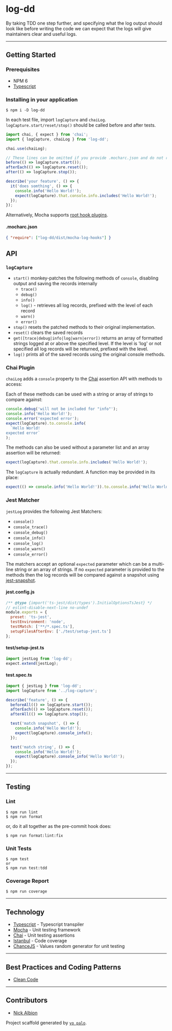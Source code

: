 # log-dd

By taking TDD one step further, and specifying what the log output should look like
before writing the code we can expect that the logs will give maintainers clear and useful logs.

___
## **Getting Started**

### Prerequisites

- NPM 6
- [Typescript](https://www.typescriptlang.org/)

### Installing in your application

    $ npm i -D log-dd

In each test file, import `logCapture` and `chaiLog`. `logCapture.start/reset/stop()` should be called before and after tests.
```javascript
import chai, { expect } from 'chai';
import { logCapture, chaiLog } from 'log-dd';

chai.use(chaiLog);

// These lines can be omitted if you provide .mocharc.json and do not run `mocha --watch`
before(() => logCapture.start());
afterEach(() => logCapture.reset());
after(() => logCapture.stop());

describe('your feature', () => {
  it('does somthing', () => {
    console.info('Hello World!');
    expect(logCapture).that.console.info.includes('Hello World!');
  });
});
```

Alternatively, Mocha supports [root hook plugins](https://mochajs.org/#root-hook-plugins).

#### .mocharc.json
```json
{ "require": ["log-dd/dist/mocha-log-hooks"] }
```

## API

### `logCapture`

- `start()` monkey-patches the following methods of `console`, disabling output
and saving the records internally
  - `trace()`
  - `debug()`
  - `info()`
  - `log()` - retrieves all log records, prefixed with the level of each record
  - `warn()`
  - `error()`
- `stop()` resets the patched methods to their original implementation.
- `reset()` clears the saved records
- `get([trace|debug|info|log|warn|error])` returns an array of formatted strings
logged at or above the specified level.
If the level is 'log' or not specified all log records will be returned,
prefixed with the level.
- `log()` prints all of the saved records using the original console methods.

### Chai Plugin
`chaiLog` adds a `console` property to the [Chai](https://www.chaijs.com/) assertion API with methods to access:


Each of these methods can be used with a string or array of strings to compare against:
```typescript
console.debug('will not be included for "info"');
console.info('Hello World!');
console.error('expected error');
expect(logCapture).to.console.info(
  `Hello World!
expected error`
);
```

The methods can also be used without a parameter list and an array assertion will be returned:
```typescript
expect(logCapture).that.console.info.includes('Hello World!');
```

The `logCapture` is actually redundant. A function may be provided in its place:
```typescript
expect(() => console.info('Hello World!')).to.console.info('Hello World!');
```

### Jest Matcher

`jestLog` provides the following Jest Matchers:
- `console()`
- `console_trace()`
- `console_debug()`
- `console_info()`
- `console_log()`
- `console_warn()`
- `console_error()`

The matchers accept an optional `expected` parameter which can be a multi-line string or an array of strings.
If no `expected` parameter is provided to the methods then the log records will be compared
against a snapshot using [jest-snapshot](https://jestjs.io/docs/snapshot-testing).

#### jest.config.js
```javascript
/** @type {import('ts-jest/dist/types').InitialOptionsTsJest} */
// eslint-disable-next-line no-undef
module.exports = {
  preset: 'ts-jest',
  testEnvironment: 'node',
  testMatch: ['**/*.spec.ts'],
  setupFilesAfterEnv: ['./test/setup-jest.ts']
};
```

#### test/setup-jest.ts
```typescript
import jestLog from 'log-dd';
expect.extend(jestLog);
```

#### test.spec.ts
```typescript
import { jestLog } from 'log-dd';
import logCapture from '../log-capture';

describe('feature', () => {
  beforeAll(() => logCapture.start());
  afterEach(() => logCapture.reset());
  afterAll(() => logCapture.stop());

  test('match snapshot', () => {
    console.info('Hello World!');
    expect(logCapture).console_info();
  });

  test('match string', () => {
    console.info('Hello World!');
    expect(logCapture).console_info('Hello World!');
  });
});
```

___
## **Testing**
### Lint
    $ npm run lint
    $ npm run format

or, do it all together as the pre-commit hook does:

    $ npm run format:lint:fix

### Unit Tests
    $ npm test
    or
    $ npm run test:tdd

### Coverage Report
    $ npm run coverage

___
## Technology
- [Typescript](https://www.typescriptlang.org) - Typescript transpiler
- [Mocha](https://github.com/mochajs/mocha) - Unit testing framework
- [Chai](https://github.com/chaijs/chai) - Unit testing assertions
- [Istanbul](https://istanbul.js.org) - Code coverage
- [ChanceJS](https://chancejs.com/) - Values random generator for unit testing

___
## Best Practices and Coding Patterns
- [Clean Code](https://gist.github.com/wojteklu/73c6914cc446146b8b533c0988cf8d29)

___
## **Contributors**
- [Nick Albion](nalbion@palo-it.com)

Project scaffold generated by [`yo palo`](https://github.com/Palo-IT-Australia/generator-palo).
